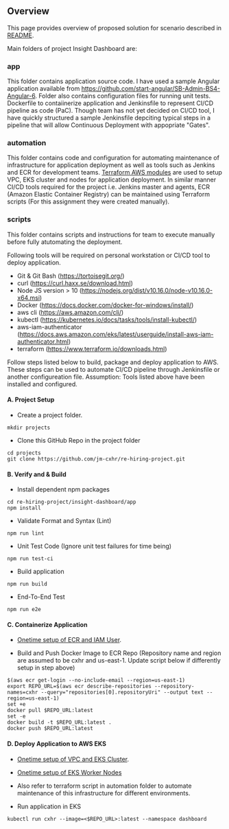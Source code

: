 ## Overview

This page provides overview of proposed solution for scenario described in [README](README.md).

Main folders of project Insight Dashboard are:

### app 

This folder contains application source code. I have used a sample Angular application available from https://github.com/start-angular/SB-Admin-BS4-Angular-6.
Folder also contains configuration files for running unit tests. Dockerfile to contaiinerize application and Jenkinsfile to represent CI/CD pipeline as code (PaC).
Though team has not yet decided on CI/CD tool, I have quickly structured a sample Jenkinsfile depciting typical steps in a pipeline that will allow Continuous Deployment with appopriate "Gates". 

### automation

This folder contains code and configuration for automating maintenance of infrastructure for application deployment as well as tools such as Jenkins and ECR for development teams. [Terraform AWS modules](https://github.com/terraform-aws-modules) are used to setup VPC, EKS cluster and nodes for application deployment. In similar manner CI/CD tools required for the project i.e. Jenkins master and agents, ECR (Amazon Elastic Container Registry) can be maintained using Terraform scripts (For this assignment they were created manually).

### scripts

This folder contains scripts and instructions for team to execute manually before fully atutomating the deployment.

Following tools will be required on personal workstation or CI/CD tool to deploy application.

- Git & Git Bash (https://tortoisegit.org/)
- curl (https://curl.haxx.se/download.html)
- Node JS version > 10 (https://nodejs.org/dist/v10.16.0/node-v10.16.0-x64.msi)
- Docker (https://docs.docker.com/docker-for-windows/install/)
- aws cli (https://aws.amazon.com/cli/)
- kubectl (https://kubernetes.io/docs/tasks/tools/install-kubectl/)
- aws-iam-authenticator (https://docs.aws.amazon.com/eks/latest/userguide/install-aws-iam-authenticator.html)
- terraform (https://www.terraform.io/downloads.html)

Follow steps listed below to build, package and deploy application to AWS. These steps can be used to automate CI/CD pipeline through Jenkinsfile or another configureation file. Assumption: Tools listed above have been installed and configured.


#### A. Project Setup

- Create a project folder. 
```
mkdir projects
```
- Clone this GitHub Repo in the project folder
```
cd projects
git clone https://github.com/jm-cxhr/re-hiring-project.git
```


#### B. Verify and & Build 

- Install dependent npm packages
```
cd re-hiring-project/insight-dashboard/app
npm install
```

- Validate Format and Syntax (Lint)
```
npm run lint
```

- Unit Test Code (Ignore unit test failures for time being)
```
npm run test-ci
```

- Build application
```
npm run build
```

- End-To-End Test
```
npm run e2e
```


#### C. Containerize Application

- [Onetime setup of ECR and IAM User](https://docs.aws.amazon.com/AmazonECR/latest/userguide/get-set-up-for-amazon-ecr.html).

- Build and Push Docker Image to ECR Repo (Repository name and region are assumed to be cxhr and us-east-1. Update script below if differently setup in step above)

```
$(aws ecr get-login --no-include-email --region=us-east-1)
export REPO_URL=$(aws ecr describe-repositories --repository-names=cxhr --query="repositories[0].repositoryUri" --output text --region=us-east-1)
set +e
docker pull $REPO_URL:latest
set -e
docker build -t $REPO_URL:latest .
docker push $REPO_URL:latest
```


#### D. Deploy Application to AWS EKS

- [Onetime setup of VPC and EKS Cluster](https://docs.aws.amazon.com/eks/latest/userguide/getting-started-console.html). 
- [Onetime setup of EKS Worker Nodes](https://docs.aws.amazon.com/eks/latest/userguide/launch-workers.html)
- Also refer to terraform script in automation folder to automate maintenance of this infrastructure for different environments.

- Run application in EKS
```
kubectl run cxhr --image=<$REPO_URL>:latest --namespace dashboard
```


